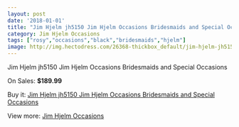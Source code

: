 ```yaml
---
layout: post
date: '2018-01-01'
title: "Jim Hjelm jh5150 Jim Hjelm Occasions Bridesmaids and Special Occasions"
category: Jim Hjelm Occasions
tags: ["rosy","occasions","black","bridesmaids","hjelm"]
image: http://img.hectodress.com/26368-thickbox_default/jim-hjelm-jh5150-jim-hjelm-occasions-bridesmaids-and-special-occasions.jpg
---
```

Jim Hjelm jh5150 Jim Hjelm Occasions Bridesmaids and Special Occasions

On Sales: **$189.99**
<a href="https://www.hectodress.com/jim-hjelm-occasions/12251-jim-hjelm-jh5150-jim-hjelm-occasions-bridesmaids-and-special-occasions.html"><amp-img layout="responsive" width="600" height="600" src="//img.hectodress.com/26368-thickbox_default/jim-hjelm-jh5150-jim-hjelm-occasions-bridesmaids-and-special-occasions.jpg" alt="Jim Hjelm jh5150 Jim Hjelm Occasions Bridesmaids and Special Occasions 0" /></a>
<a href="https://www.hectodress.com/jim-hjelm-occasions/12251-jim-hjelm-jh5150-jim-hjelm-occasions-bridesmaids-and-special-occasions.html"><amp-img layout="responsive" width="600" height="600" src="//img.hectodress.com/26370-thickbox_default/jim-hjelm-jh5150-jim-hjelm-occasions-bridesmaids-and-special-occasions.jpg" alt="Jim Hjelm jh5150 Jim Hjelm Occasions Bridesmaids and Special Occasions 1" /></a>
<a href="https://www.hectodress.com/jim-hjelm-occasions/12251-jim-hjelm-jh5150-jim-hjelm-occasions-bridesmaids-and-special-occasions.html"><amp-img layout="responsive" width="600" height="600" src="//img.hectodress.com/26369-thickbox_default/jim-hjelm-jh5150-jim-hjelm-occasions-bridesmaids-and-special-occasions.jpg" alt="Jim Hjelm jh5150 Jim Hjelm Occasions Bridesmaids and Special Occasions 2" /></a>

Buy it: [Jim Hjelm jh5150 Jim Hjelm Occasions Bridesmaids and Special Occasions](https://www.hectodress.com/jim-hjelm-occasions/12251-jim-hjelm-jh5150-jim-hjelm-occasions-bridesmaids-and-special-occasions.html "Jim Hjelm jh5150 Jim Hjelm Occasions Bridesmaids and Special Occasions")

View more: [Jim Hjelm Occasions](https://www.hectodress.com/190-jim-hjelm-occasions "Jim Hjelm Occasions")
